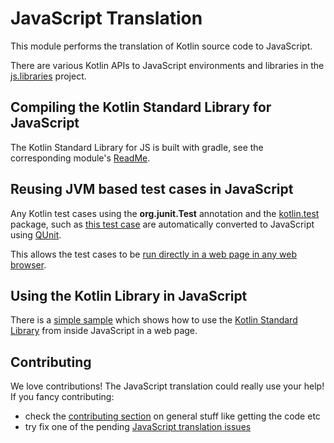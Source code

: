 # JavaScript Translation

This module performs the translation of Kotlin source code to JavaScript.

There are various Kotlin APIs to JavaScript environments and libraries in the [js.libraries](https://github.com/JetBrains/kotlin/tree/master/js/js.libraries/src) project.

## Compiling the Kotlin Standard Library for JavaScript

The Kotlin Standard Library for JS is built with gradle, see the corresponding module's [ReadMe](../libraries/stdlib/js/ReadMe.md). 


## Reusing JVM based test cases in JavaScript

Any Kotlin test cases using the **org.junit.Test** annotation and the [kotlin.test](../libraries/kotlin.test) package, such as [this test case](../libraries/stdlib/test/text/StringNumberConversionTest.kt#L16) are automatically converted to JavaScript using [QUnit](http://qunitjs.com/).

This allows the test cases to be [run directly in a web page in any web browser](../libraries/stdlib/js/ReadMe.md).

## Using the Kotlin Library in JavaScript

There is a [simple sample](../libraries/examples/browser-example/ReadMe.md) which shows how to use the [Kotlin Standard Library](https://kotlinlang.org/api/latest/jvm/stdlib/index.html) from inside JavaScript in a web page.

## Contributing

We love contributions! The JavaScript translation could really use your help! If you fancy contributing:

* check the [contributing section](https://github.com/JetBrains/kotlin/blob/master/ReadMe.md) on general stuff like getting the code etc
* try fix one of the pending [JavaScript translation issues](https://youtrack.jetbrains.com/issues/KT?q=Subsystems:%20%7BBackend.%20JS%7D%20-Resolved)
